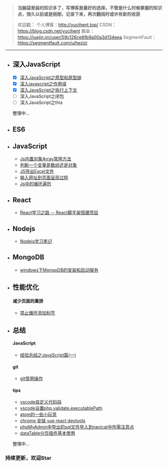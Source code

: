 >**当脑袋里装的知识多了，写博客是最好的选择，不管是什么时候掌握的知识点，很久以前或是刚刚，记录下来，再次翻阅时或许有新的收获**

> 欢迎戳：
> 个人博客：http://yucihent.top/
> CSDN：https://blog.csdn.net/yucihent
> 掘金：https://juejin.im/user/59c126ce6fb9a00a3d134eea
> SegmentFault：https://segmentfault.com/u/hezizi

---

- ## 深入JavaScript
  - [x] [深入JavaScript之原型和原型链](https://github.com/hezizi/myBlog/issues/1)
  - [x] [深入javascript之作用域](https://github.com/hezizi/myBlog/issues/2)
  - [x] [深入JavaScript之执行上下文](https://github.com/hezizi/myBlog/issues/3)
  - [ ] 深入JavaScript之闭包
  - [ ] 深入JavaScript之this

  整理中...
  
- ## ES6

- ## JavaScript
  - [Js内置对象Array常用方法](https://github.com/hezizi/myBlog/issues/5)
  - [判断一个变量是数组还是对象](https://github.com/hezizi/myBlog/issues/6)
  - [JS导出Excel文件](https://github.com/hezizi/myBlog/issues/12)
  - [输入网址到页面呈现过程](https://github.com/hezizi/myBlog/issues/15)
  - [Js中的循环遍历](https://github.com/hezizi/myBlog/issues/18)

- ## React
  - [React学习之路 -- React脚手架搭建项目](https://github.com/hezizi/myBlog/issues/21)

- ## Nodejs
  - [Nodejs学习笔记](https://github.com/hezizi/Blog-nodejs)

- ## MongoDB
  - [windows下MongoDB的安装和启动服务](https://github.com/hezizi/myBlog/issues/20)

- ## 性能优化
  #### 减少页面的重排
  - [禁止循环添加标签](https://github.com/hezizi/myBlog/issues/16)

- ## 总结
  #### JavaScript
  - [经验总结之JavaScript篇(一)](https://github.com/hezizi/myBlog/issues/4)

  #### git
  - [git常用操作](https://github.com/hezizi/myBlog/issues/19)

  #### tips 
  - [vscode自定义代码段](https://github.com/hezizi/myBlog/issues/7)
  - [vscode设置php.validate.executablePath](https://github.com/hezizi/myBlog/issues/8)
  - [atom的一些小玩意](https://github.com/hezizi/myBlog/issues/13)
  - [chrome 安装 vue react devtools](https://github.com/hezizi/myBlog/issues/14)
  - [phpMyAdmin中导出的sql文件导入到navicat中所需注意点](https://github.com/hezizi/myBlog/issues/9)
  - [dataTable分页插件基本使用](https://github.com/hezizi/myBlog/issues/11)

  整理中...

### 持续更新，欢迎Star
